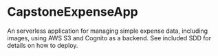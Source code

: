 # CapstoneExpenseApp
An serverless application for managing simple expense data, including images, using AWS S3 and Cognito as a backend. See included SDD for details on how to deploy.
